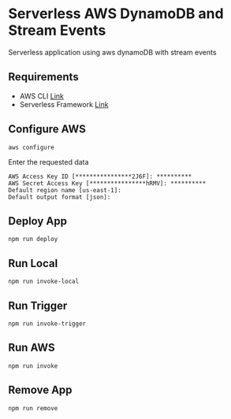 # Serverless AWS DynamoDB and Stream Events

Serverless application using aws dynamoDB with stream events

## Requirements

- AWS CLI [Link](https://aws.amazon.com/pt/cli/ 'Link')
- Serverless Framework [Link](https://www.serverless.com/ 'Link')

## Configure AWS

```
aws configure
```

Enter the requested data

```shell
AWS Access Key ID [****************2J6F]: **********
AWS Secret Access Key [****************hRMV]: **********
Default region name [us-east-1]:
Default output format [json]:
```

## Deploy App

```
npm run deploy
```

## Run Local

```
npm run invoke-local
```

## Run Trigger

```
npm run invoke-trigger
```

## Run AWS

```
npm run invoke
```

## Remove App

```
npm run remove
```
